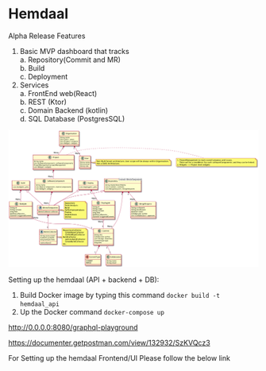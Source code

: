 # Hemdaal

Alpha Release Features
1. Basic MVP dashboard that tracks  
    a. Repository(Commit and MR)  
    b. Build  
    c. Deployment  
2. Services   
   a. FrontEnd web(React)  
   b. REST (Ktor)  
   c. Domain Backend (kotlin)  
   d. SQL Database (PostgresSQL)


![Class Diagram](https://raw.githubusercontent.com/Hemdaal/Hemdaal/master/class_diagram.png)


Setting up the hemdaal (API + backend + DB):
1. Build Docker image by typing this command
    `docker build -t hemdaal_api`
2. Up the Docker command `docker-compose up`

http://0.0.0.0:8080/graphql-playground

https://documenter.getpostman.com/view/132932/SzKVQcz3

For Setting up the hemdaal Frontend/UI Please follow the below link

    
